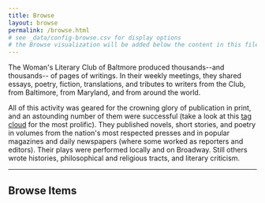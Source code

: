 ```yaml
---
title: Browse
layout: browse
permalink: /browse.html
# see _data/config-browse.csv for display options
# the Browse visualization will be added below the content in this file
---
```

The Woman's Literary Club of Baltmore produced thousands--and thousands-- of pages of writings. In their weekly meetings, they shared essays, poetry, fiction, translations, and tributes to writers from the Club, from Baltimore, from Maryland, and from around the world.

All of this activity was geared for the crowning glory of publication in print, and an astounding number of them were successful (take a look at this [tag cloud](https://wlcb.github.io/archive/subjects.html) for the most prolific). They published novels, short stories, and poetry in volumes from the nation's most respected presses and in popular magazines and daily newspapers (where some worked as reporters and editors). Their plays were performed locally and on Broadway. Still others wrote histories, philosophical and religious tracts, and literary criticism.

***
## Browse Items


